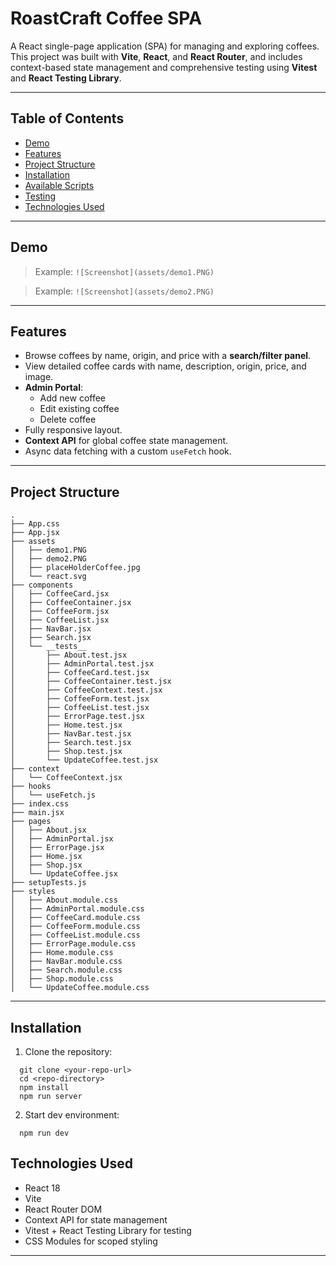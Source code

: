 # RoastCraft Coffee SPA

A React single-page application (SPA) for managing and exploring coffees. This project was built with **Vite**, **React**, and **React Router**, and includes context-based state management and comprehensive testing using **Vitest** and **React Testing Library**.

---

## Table of Contents

- [Demo](#demo)  
- [Features](#features)  
- [Project Structure](#project-structure)  
- [Installation](#installation)  
- [Available Scripts](#available-scripts)  
- [Testing](#testing)  
- [Technologies Used](#technologies-used)  


---

## Demo

> Example: `![Screenshot](assets/demo1.PNG)`

> Example: `![Screenshot](assets/demo2.PNG)`

---

## Features

- Browse coffees by name, origin, and price with a **search/filter panel**.
- View detailed coffee cards with name, description, origin, price, and image.
- **Admin Portal**:
  - Add new coffee
  - Edit existing coffee
  - Delete coffee
- Fully responsive layout.
- **Context API** for global coffee state management.
- Async data fetching with a custom `useFetch` hook.

---

## Project Structure
```
.
├── App.css
├── App.jsx
├── assets
│   ├── demo1.PNG
│   ├── demo2.PNG
│   ├── placeHolderCoffee.jpg
│   └── react.svg
├── components
│   ├── CoffeeCard.jsx
│   ├── CoffeeContainer.jsx
│   ├── CoffeeForm.jsx
│   ├── CoffeeList.jsx
│   ├── NavBar.jsx
│   ├── Search.jsx
│   └── __tests__
│       ├── About.test.jsx
│       ├── AdminPortal.test.jsx
│       ├── CoffeeCard.test.jsx
│       ├── CoffeeContainer.test.jsx
│       ├── CoffeeContext.test.jsx
│       ├── CoffeeForm.test.jsx
│       ├── CoffeeList.test.jsx
│       ├── ErrorPage.test.jsx
│       ├── Home.test.jsx
│       ├── NavBar.test.jsx
│       ├── Search.test.jsx
│       ├── Shop.test.jsx
│       └── UpdateCoffee.test.jsx
├── context
│   └── CoffeeContext.jsx
├── hooks
│   └── useFetch.js
├── index.css
├── main.jsx
├── pages
│   ├── About.jsx
│   ├── AdminPortal.jsx
│   ├── ErrorPage.jsx
│   ├── Home.jsx
│   ├── Shop.jsx
│   └── UpdateCoffee.jsx
├── setupTests.js
├── styles
│   ├── About.module.css
│   ├── AdminPortal.module.css
│   ├── CoffeeCard.module.css
│   ├── CoffeeForm.module.css
│   ├── CoffeeList.module.css
│   ├── ErrorPage.module.css
│   ├── Home.module.css
│   ├── NavBar.module.css
│   ├── Search.module.css
│   ├── Shop.module.css
│   └── UpdateCoffee.module.css
```

---

## Installation

1. Clone the repository:
```
  git clone <your-repo-url>
  cd <repo-directory>
  npm install
  npm run server
```
2. Start dev environment:
```
  npm run dev
```

## Technologies Used

- React 18
- Vite
- React Router DOM
- Context API for state management
- Vitest + React Testing Library for testing
- CSS Modules for scoped styling

---
